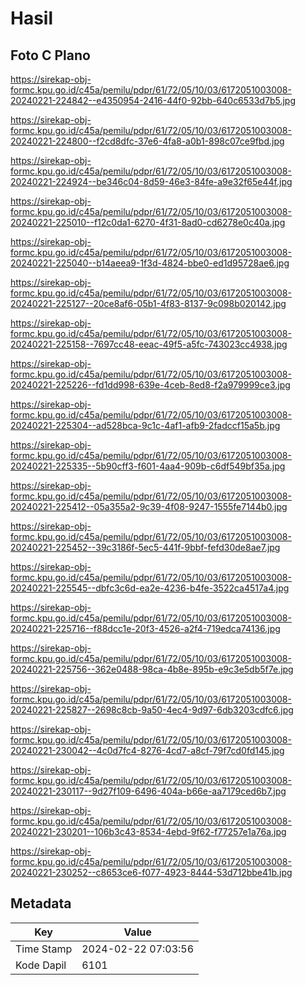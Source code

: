 # Hasil

## Foto C Plano

https://sirekap-obj-formc.kpu.go.id/c45a/pemilu/pdpr/61/72/05/10/03/6172051003008-20240221-224842--e4350954-2416-44f0-92bb-640c6533d7b5.jpg

https://sirekap-obj-formc.kpu.go.id/c45a/pemilu/pdpr/61/72/05/10/03/6172051003008-20240221-224800--f2cd8dfc-37e6-4fa8-a0b1-898c07ce9fbd.jpg

https://sirekap-obj-formc.kpu.go.id/c45a/pemilu/pdpr/61/72/05/10/03/6172051003008-20240221-224924--be346c04-8d59-46e3-84fe-a9e32f65e44f.jpg

https://sirekap-obj-formc.kpu.go.id/c45a/pemilu/pdpr/61/72/05/10/03/6172051003008-20240221-225010--f12c0da1-6270-4f31-8ad0-cd6278e0c40a.jpg

https://sirekap-obj-formc.kpu.go.id/c45a/pemilu/pdpr/61/72/05/10/03/6172051003008-20240221-225040--b14aeea9-1f3d-4824-bbe0-ed1d95728ae6.jpg

https://sirekap-obj-formc.kpu.go.id/c45a/pemilu/pdpr/61/72/05/10/03/6172051003008-20240221-225127--20ce8af6-05b1-4f83-8137-9c098b020142.jpg

https://sirekap-obj-formc.kpu.go.id/c45a/pemilu/pdpr/61/72/05/10/03/6172051003008-20240221-225158--7697cc48-eeac-49f5-a5fc-743023cc4938.jpg

https://sirekap-obj-formc.kpu.go.id/c45a/pemilu/pdpr/61/72/05/10/03/6172051003008-20240221-225226--fd1dd998-639e-4ceb-8ed8-f2a979999ce3.jpg

https://sirekap-obj-formc.kpu.go.id/c45a/pemilu/pdpr/61/72/05/10/03/6172051003008-20240221-225304--ad528bca-9c1c-4af1-afb9-2fadccf15a5b.jpg

https://sirekap-obj-formc.kpu.go.id/c45a/pemilu/pdpr/61/72/05/10/03/6172051003008-20240221-225335--5b90cff3-f601-4aa4-909b-c6df549bf35a.jpg

https://sirekap-obj-formc.kpu.go.id/c45a/pemilu/pdpr/61/72/05/10/03/6172051003008-20240221-225412--05a355a2-9c39-4f08-9247-1555fe7144b0.jpg

https://sirekap-obj-formc.kpu.go.id/c45a/pemilu/pdpr/61/72/05/10/03/6172051003008-20240221-225452--39c3186f-5ec5-441f-9bbf-fefd30de8ae7.jpg

https://sirekap-obj-formc.kpu.go.id/c45a/pemilu/pdpr/61/72/05/10/03/6172051003008-20240221-225545--dbfc3c6d-ea2e-4236-b4fe-3522ca4517a4.jpg

https://sirekap-obj-formc.kpu.go.id/c45a/pemilu/pdpr/61/72/05/10/03/6172051003008-20240221-225716--f88dcc1e-20f3-4526-a2f4-719edca74136.jpg

https://sirekap-obj-formc.kpu.go.id/c45a/pemilu/pdpr/61/72/05/10/03/6172051003008-20240221-225756--362e0488-98ca-4b8e-895b-e9c3e5db5f7e.jpg

https://sirekap-obj-formc.kpu.go.id/c45a/pemilu/pdpr/61/72/05/10/03/6172051003008-20240221-225827--2698c8cb-9a50-4ec4-9d97-6db3203cdfc6.jpg

https://sirekap-obj-formc.kpu.go.id/c45a/pemilu/pdpr/61/72/05/10/03/6172051003008-20240221-230042--4c0d7fc4-8276-4cd7-a8cf-79f7cd0fd145.jpg

https://sirekap-obj-formc.kpu.go.id/c45a/pemilu/pdpr/61/72/05/10/03/6172051003008-20240221-230117--9d27f109-6496-404a-b66e-aa7179ced6b7.jpg

https://sirekap-obj-formc.kpu.go.id/c45a/pemilu/pdpr/61/72/05/10/03/6172051003008-20240221-230201--106b3c43-8534-4ebd-9f62-f77257e1a76a.jpg

https://sirekap-obj-formc.kpu.go.id/c45a/pemilu/pdpr/61/72/05/10/03/6172051003008-20240221-230252--c8653ce6-f077-4923-8444-53d712bbe41b.jpg


## Metadata

| Key        | Value               |
| ---------- | ------------------- |
| Time Stamp | 2024-02-22 07:03:56 |
| Kode Dapil | 6101                |



